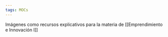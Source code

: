 ```yaml
---
tags: MOCs
---
```

Imágenes como recursos explicativos para la materia de [[Emprendimiento e Innovación I]]